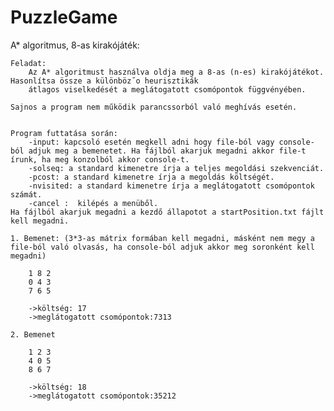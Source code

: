 # PuzzleGame

A* algoritmus, 8-as kirakójáték:

	Feladat:
		Az A* algoritmust használva oldja meg a 8-as (n-es) kirakójátékot. Hasonlítsa össze a különböz˝o heurisztikák
		átlagos viselkedését a meglátogatott csomópontok függvényében.

	Sajnos a program nem működik parancssorból való meghívás esetén.


	Program futtatása során:
		-input: kapcsoló esetén megkell adni hogy file-ból vagy console-ból adjuk meg a bemenetet. Ha fájlból akarjuk megadni akkor file-t írunk, ha meg konzolból akkor console-t.
		-solseq: a standard kimenetre írja a teljes megoldási szekvenciát.
		-pcost: a standard kimenetre írja a megoldás költségét.
		-nvisited: a standard kimenetre írja a meglátogatott csomópontok számát.
		-cancel :  kilépés a menüből.
	Ha fájlból akarjuk megadni a kezdő állapotot a startPosition.txt fájlt kell megadni.
	
	1. Bemenet: (3*3-as mátrix formában kell megadni, másként nem megy a file-ból való olvasás, ha console-ból adjuk akkor meg soronként kell megadni)

		1 8 2
		0 4 3
		7 6 5 

		->költség: 17
		->meglátogatott csomópontok:7313

	2. Bemenet

		1 2 3
		4 0 5 
		8 6 7

		->költség: 18
		->meglátogatott csomópontok:35212

